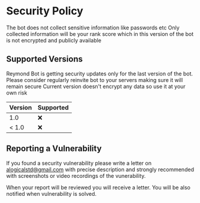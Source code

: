 # Security Policy

The bot does not collect sensitive information like passwords etc
Only collected information will be your rank score which in this version of the bot is not encrypted and publicly available

## Supported Versions

Reymond Bot is getting security updates only for the last version of the bot. Please consider regularly reinvite bot to your servers making sure it will remain secure
Current version doesn't encrypt any data so use it at your own risk

| Version | Supported          |
| ------- | ------------------ |
|  1.0  | :x: |
| < 1.0   | :x:                |

## Reporting a Vulnerability

If you found a security vulnerability please write a letter on alogicalstd@gmail.com with precise description and strongly recommended with screenshots or video recordings of the vunerability.

When your report will be reviewed you will receive a letter. You will be also notified when vulnerability is solved.
